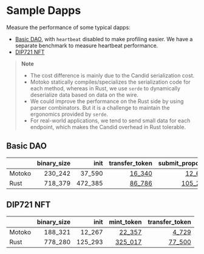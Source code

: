 # Sample Dapps

Measure the performance of some typical dapps:

* [Basic DAO](https://github.com/dfinity/examples/tree/master/motoko/basic_dao),
with `heartbeat` disabled to make profiling easier. We have a separate benchmark to measure heartbeat performance.
* [DIP721 NFT](https://github.com/dfinity/examples/tree/master/motoko/dip721-nft-container)

> **Note**
>
> * The cost difference is mainly due to the Candid serialization cost.
> * Motoko statically compiles/specializes the serialization code for each method, whereas in Rust, we use `serde` to dynamically deserialize data based on data on the wire.
> * We could improve the performance on the Rust side by using parser combinators. But it is a challenge to maintain the ergonomics provided by `serde`.
> * For real-world applications, we tend to send small data for each endpoint, which makes the Candid overhead in Rust tolerable.


## Basic DAO

| |binary_size|init|transfer_token|submit_proposal|vote_proposal|
|--|--:|--:|--:|--:|--:|
|Motoko|230_242|37_590|[16_340](Motoko_dao_transfer.svg)|[12_672](Motoko_submit_proposal.svg)|[14_114](Motoko_vote.svg)|
|Rust|718_379|472_385|[86_786](Rust_dao_transfer.svg)|[105_263](Rust_submit_proposal.svg)|[116_229](Rust_vote.svg)|

## DIP721 NFT

| |binary_size|init|mint_token|transfer_token|
|--|--:|--:|--:|--:|
|Motoko|188_321|12_267|[22_357](Motoko_nft_mint.svg)|[4_729](Motoko_nft_transfer.svg)|
|Rust|778_280|125_293|[325_017](Rust_nft_mint.svg)|[77_500](Rust_nft_transfer.svg)|
